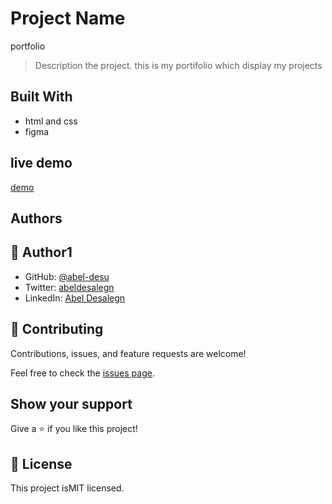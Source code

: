 
# Project Name
portfolio
> Description the project.
this is my portifolio which display my projects 

## Built With

- html and css
- figma
## live demo
[demo](https://abel-desu.github.io/Portfolio-setup-and-mobile-version-skeleton/)
## Authors

## 👤 **Author1**

- GitHub: [@abel-desu](https://github.com/Abel-desu/)
- Twitter: [abeldesalegn](https://twitter.com/abeldesalegn97?t=bwoqCwhhJgwPt55qP8_bWw&s=09)
- LinkedIn: [Abel Desalegn](https://www.linkedin.com/in/abel-desalegn-6486a8232)


## 🤝 Contributing

Contributions, issues, and feature requests are welcome!

Feel free to check the [issues page](../../issues/).

## Show your support

Give a ⭐️ if you like this project!


## 📝 License

This project isMIT licensed.
